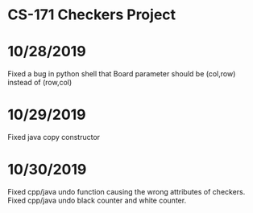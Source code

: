 # CS-171 Checkers Project
# 10/28/2019
Fixed a bug in python shell that Board parameter should be (col,row) instead of (row,col) 
# 10/29/2019
Fixed java copy constructor
# 10/30/2019
Fixed cpp/java undo function causing the wrong attributes of checkers. <br>
Fixed cpp/java undo black counter and white counter.